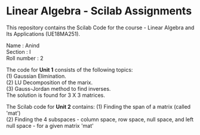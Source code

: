 # Linear Algebra - Scilab Assignments
This repository contains the Scilab Code for the course - Linear Algebra and Its Applications  (UE18MA251).

Name : Anind <br />
Section : I <br />
Roll number : 2 <br />



The code for <b>Unit 1</b> consists of the following topics: <br />
(1) Gaussian Elimination. <br />
(2) LU Decomposition of the marix.  <br />
(3) Gauss-Jordan method to find inverses.  <br />
The solution is found for 3 X 3 matrices.  <br />

The Scilab code for <b>Unit 2</b> contains:
(1) Finding the span of a matrix (called 'mat') <br/>
(2) Finding the 4 subspaces - column space, row space, null space, and left null space - for a given matrix 'mat' <br/>
